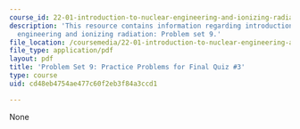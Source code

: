 ```yaml
---
course_id: 22-01-introduction-to-nuclear-engineering-and-ionizing-radiation-fall-2016
description: 'This resource contains information regarding introduction to nuclear
  engineering and ionizing radiation: Problem set 9.'
file_location: /coursemedia/22-01-introduction-to-nuclear-engineering-and-ionizing-radiation-fall-2016/cd48eb4754ae477c60f2eb3f84a3ccd1_MIT22_01F16_ProblemSet9.pdf
file_type: application/pdf
layout: pdf
title: 'Problem Set 9: Practice Problems for Final Quiz #3'
type: course
uid: cd48eb4754ae477c60f2eb3f84a3ccd1

---
```

None